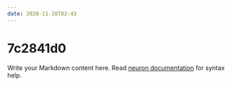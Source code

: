 ```yaml
---
date: 2020-11-28T02:43
---
```


# 7c2841d0

Write your Markdown content here. Read [neuron documentation](https://neuron.zettel.page/2011404.html) for syntax help.

